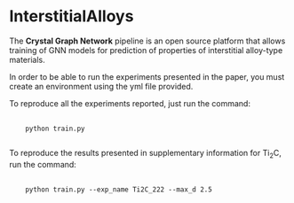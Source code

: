 
# InterstitialAlloys

The **Crystal Graph Network** pipeline is an open source platform that allows training of GNN models for prediction of properties of interstitial alloy-type materials.

In order to be able to run the experiments presented in the paper, you must create an environment using the yml file provided.

To reproduce all the experiments reported, just run the command:

<pre>
  <code>
    python train.py
  </code>
</pre>

To reproduce the results presented in supplementary information for Ti<sub>2</sub>C, run the command:

<pre>
  <code>
    python train.py --exp_name Ti2C_222 --max_d 2.5
  </code>
</pre>
